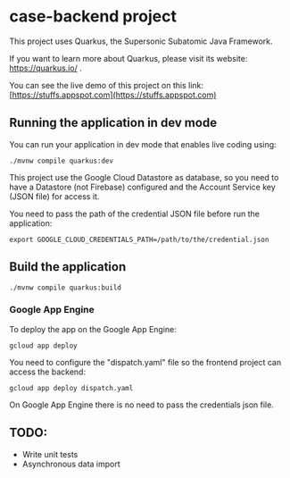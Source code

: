 # case-backend project

This project uses Quarkus, the Supersonic Subatomic Java Framework.

If you want to learn more about Quarkus, please visit its website: https://quarkus.io/ .

You can see the live demo of this project on this link: [https://stuffs.appspot.com](https://stuffs.appspot.com)

## Running the application in dev mode

You can run your application in dev mode that enables live coding using:
```
./mvnw compile quarkus:dev
```

This project use the Google Cloud Datastore as database, so you need to have a Datastore (not Firebase) configured and the Account Service key (JSON file) for access it.

You need to pass the path of the credential JSON file before run the application:

```
export GOOGLE_CLOUD_CREDENTIALS_PATH=/path/to/the/credential.json
```

## Build the application

```
./mvnw compile quarkus:build
```

### Google App Engine

To deploy the app on the Google App Engine:

```
gcloud app deploy
```

You need to configure the "dispatch.yaml" file so the frontend project can access the backend:

```
gcloud app deploy dispatch.yaml
```

On Google App Engine there is no need to pass the credentials json file.


## TODO:

- Write unit tests
- Asynchronous data import


